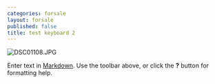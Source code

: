 ```yaml
---
categories: forsale
layout: forsale
published: false
title: test keyboard 2
---
```

![DSC01108.JPG]({{site.baseurl}}/assets/images/DSC01108.JPG)

Enter text in [Markdown](http://daringfireball.net/projects/markdown/). Use the toolbar above, or click the **?** button for formatting help.

